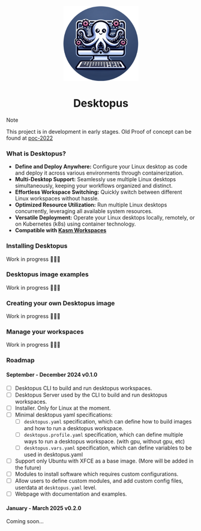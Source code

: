 <div align="center">
<img src="https://raw.githubusercontent.com/desktopus-org/.github/main/design/logo_rounded.png" width="200" height="200">
</div>
<h1 align="center">Desktopus</h1>

> [!NOTE]
> This project is in development in early stages.
> Old Proof of concept can be found at [poc-2022](https://github.com/desktopus-org/desktopus/tree/poc-2022)

### What is Desktopus?

- **Define and Deploy Anywhere:** Configure your Linux desktop as code and deploy it across various environments through containerization.
- **Multi-Desktop Support:** Seamlessly use multiple Linux desktops simultaneously, keeping your workflows organized and distinct.
- **Effortless Workspace Switching:** Quickly switch between different Linux workspaces without hassle.
- **Optimized Resource Utilization:** Run multiple Linux desktops concurrently, leveraging all available system resources.
- **Versatile Deployment:** Operate your Linux desktops locally, remotely, or on Kubernetes (k8s) using container technology.
- **Compatible with [Kasm Workspaces](https://kasmweb.com/)**

### Installing Desktopus

Work in progress 👨🏻‍💻

### Desktopus image examples

Work in progress 👨🏻‍💻

### Creating your own Desktopus image

Work in progress 👨🏻‍💻

### Manage your workspaces

Work in progress 👨🏻‍💻

### Roadmap

#### September - December 2024 v0.1.0

- [ ] Desktopus CLI to build and run desktopus workspaces.
- [ ] Desktopus Server used by the CLI to build and run desktopus workspaces.
- [ ] Installer. Only for Linux at the moment.
- [ ] Minimal desktopus yaml specifications:
    - [ ] `desktopus.yaml` specification, which can define how to build images and how to run a desktopus workspace.
    - [ ] `desktopus.profile.yaml` specification, which can define multiple ways to run a desktopus workspace. (with gpu, without gpu, etc)
    - [ ] `desktopus.vars.yaml` specification, which can define variables to be used in desktopus.yaml
- [ ] Support only Ubuntu with XFCE as a base image. (More will be added in the future)
- [ ] Modules to install software which requires custom configurations.
- [ ] Allow users to define custom modules, and add custom config files, userdata at `desktopus.yaml` level.
- [ ] Webpage with documentation and examples.

#### January - March 2025 v0.2.0

Coming soon...
